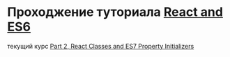 Проходжение туториала [React and ES6](http://egorsmirnov.me/2015/05/22/react-and-es6-part1.html)
==================

текущий курс [Part 2, React Classes and ES7 Property Initializers](http://egorsmirnov.me/2015/06/14/react-and-es6-part2.html)
